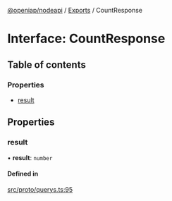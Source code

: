 [@openiap/nodeapi](../README.md) / [Exports](../modules.md) / CountResponse

# Interface: CountResponse

## Table of contents

### Properties

- [result](CountResponse.md#result)

## Properties

### result

• **result**: `number`

#### Defined in

[src/proto/querys.ts:95](https://github.com/openiap/nodeapi/blob/a6b5438/src/proto/querys.ts#L95)
